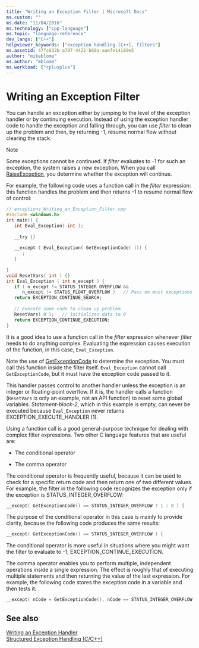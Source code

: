 ```yaml
---
title: "Writing an Exception Filter | Microsoft Docs"
ms.custom: ""
ms.date: "11/04/2016"
ms.technology: ["cpp-language"]
ms.topic: "language-reference"
dev_langs: ["C++"]
helpviewer_keywords: ["exception handling [C++], filters"]
ms.assetid: 47fc832b-a707-4422-b60a-aaefe14189e5
author: "mikeblome"
ms.author: "mblome"
ms.workload: ["cplusplus"]
---
```

# Writing an Exception Filter
You can handle an exception either by jumping to the level of the exception handler or by continuing execution. Instead of using the exception handler code to handle the exception and falling through, you can use *filter* to clean up the problem and then, by returning -1, resume normal flow without clearing the stack.  
  
> [!NOTE]
>  Some exceptions cannot be continued. If *filter* evaluates to -1 for such an exception, the system raises a new exception. When you call [RaiseException](https://msdn.microsoft.com/library/windows/desktop/ms680552), you determine whether the exception will continue.  
  
 For example, the following code uses a function call in the *filter* expression: this function handles the problem and then returns -1 to resume normal flow of control:  
  
```cpp 
// exceptions_Writing_an_Exception_Filter.cpp  
#include <windows.h>  
int main() {  
   int Eval_Exception( int );  
  
   __try {}  
  
   __except ( Eval_Exception( GetExceptionCode( ))) {  
      ;  
   }  
  
}  
void ResetVars( int ) {}  
int Eval_Exception ( int n_except ) {  
   if ( n_except != STATUS_INTEGER_OVERFLOW &&   
      n_except != STATUS_FLOAT_OVERFLOW )   // Pass on most exceptions  
   return EXCEPTION_CONTINUE_SEARCH;  
  
   // Execute some code to clean up problem  
   ResetVars( 0 );   // initializes data to 0  
   return EXCEPTION_CONTINUE_EXECUTION;  
}  
```  
  
 It is a good idea to use a function call in the *filter* expression whenever *filter* needs to do anything complex. Evaluating the expression causes execution of the function, in this case, `Eval_Exception`.  
  
 Note the use of [GetExceptionCode](/windows/desktop/Debug/getexceptioncode) to determine the exception. You must call this function inside the filter itself. `Eval_Exception` cannot call `GetExceptionCode`, but it must have the exception code passed to it.  
  
 This handler passes control to another handler unless the exception is an integer or floating-point overflow. If it is, the handler calls a function (`ResetVars` is only an example, not an API function) to reset some global variables. *Statement-block-2*, which in this example is empty, can never be executed because `Eval_Exception` never returns EXCEPTION_EXECUTE_HANDLER (1).  
  
 Using a function call is a good general-purpose technique for dealing with complex filter expressions. Two other C language features that are useful are:  
  
-   The conditional operator  
  
-   The comma operator  
  
 The conditional operator is frequently useful, because it can be used to check for a specific return code and then return one of two different values. For example, the filter in the following code recognizes the exception only if the exception is STATUS_INTEGER_OVERFLOW:  
  
```cpp 
__except( GetExceptionCode() == STATUS_INTEGER_OVERFLOW ? 1 : 0 ) {  
```  
  
 The purpose of the conditional operator in this case is mainly to provide clarity, because the following code produces the same results:  
  
```cpp 
__except( GetExceptionCode() == STATUS_INTEGER_OVERFLOW ) {  
```  
  
 The conditional operator is more useful in situations where you might want the filter to evaluate to -1, EXCEPTION_CONTINUE_EXECUTION.  
  
 The comma operator enables you to perform multiple, independent operations inside a single expression. The effect is roughly that of executing multiple statements and then returning the value of the last expression. For example, the following code stores the exception code in a variable and then tests it:  
  
```cpp 
__except( nCode = GetExceptionCode(), nCode == STATUS_INTEGER_OVERFLOW )  
```  
  
## See also  
 [Writing an Exception Handler](../cpp/writing-an-exception-handler.md)   
 [Structured Exception Handling (C/C++)](../cpp/structured-exception-handling-c-cpp.md)